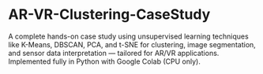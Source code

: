# AR-VR-Clustering-CaseStudy
A complete hands-on case study using unsupervised learning techniques like K-Means, DBSCAN, PCA, and t-SNE for clustering, image segmentation, and sensor data interpretation — tailored for AR/VR applications. Implemented fully in Python with Google Colab (CPU only).
